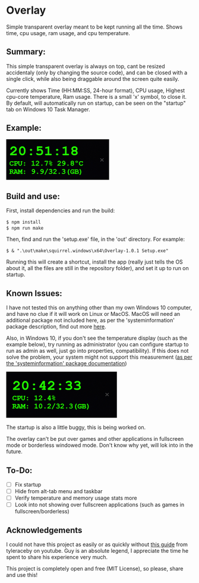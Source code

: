 # Overlay

Simple transparent overlay meant to be kept running all the time. Shows time, cpu usage, ram usage, and cpu temperature.

## Summary:

This simple transparent overlay is always on top, cant be resized accidentaly (only by changing the source code), and can be closed with a single click, while also being draggable around the screen quite easily.

Currently shows Time (HH:MM:SS, 24-hour format), CPU usage, Highest cpu-core temperature, Ram usage. There is a small 'x' symbol, to close it. By default, will automatically run on startup, can be seen on the "startup" tab on Windows 10 Task Manager.

## Example:

![example of appearance](example2.png)

## Build and use:

First, install dependencies and run the build:

    $ npm install
    $ npm run make

Then, find and run the 'setup.exe' file, in the 'out' directory. For example:

    $ & ".\out\make\squirrel.windows\x64\Overlay-1.0.1 Setup.exe"

Running this will create a shortcut, install the app (really just tells the OS about it, all the files are still in the repository folder), and set it up to run on startup.

## Known Issues:

I have not tested this on anything other than my own Windows 10 computer, and have no clue if it will work on Linux or MacOS. MacOS will need an additional package not included here, as per the 'systeminformation' package description, find out more [here](https://systeminformation.io/cpu.html).

Also, in Windows 10, if you don't see the temperature display (such as the example below), try running as administrator (you can configure startup to run as admin as well, just go into properties, compatibility). If this does not solve the problem, your system might not support this measurement ([as per the 'systeminformation' package documentation](https://systeminformation.io/cpu.html))

![example of no temp](example.png)

The startup is also a little buggy, this is being worked on.

The overlay can't be put over games and other applications in fullscreen mode or borderless windowed mode. Don't know why yet, will lok into in the future.

## To-Do:

- [ ] Fix startup
- [ ] Hide from alt-tab menu and taskbar
- [ ] Verify temperature and memory usage stats more
- [ ] Look into not showing over fullscreen applications (such as games in fullscreen/borderless)

## Acknowledgements

I could not have this project as easily or as quickly without [this guide](https://www.youtube.com/watch?v=zWuuk_j1iwM&ab_channel=tylerlaceby) from tyleraceby on youtube. Guy is an absolute legend, I appreciate the time he spent to share his experience very much.

This project is completely open and free (MIT License), so please, share and use this!
